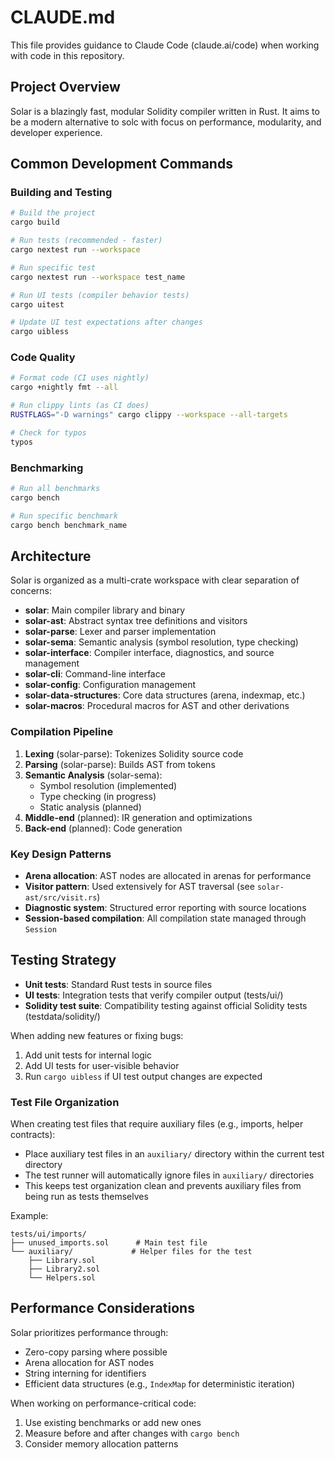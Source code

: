 # CLAUDE.md

This file provides guidance to Claude Code (claude.ai/code) when working with code in this repository.

## Project Overview

Solar is a blazingly fast, modular Solidity compiler written in Rust. It aims to be a modern alternative to solc with focus on performance, modularity, and developer experience.

## Common Development Commands

### Building and Testing
```bash
# Build the project
cargo build

# Run tests (recommended - faster)
cargo nextest run --workspace

# Run specific test
cargo nextest run --workspace test_name

# Run UI tests (compiler behavior tests)
cargo uitest

# Update UI test expectations after changes
cargo uibless
```

### Code Quality
```bash
# Format code (CI uses nightly)
cargo +nightly fmt --all

# Run clippy lints (as CI does)
RUSTFLAGS="-D warnings" cargo clippy --workspace --all-targets

# Check for typos
typos
```

### Benchmarking
```bash
# Run all benchmarks
cargo bench

# Run specific benchmark
cargo bench benchmark_name
```

## Architecture

Solar is organized as a multi-crate workspace with clear separation of concerns:

- **solar**: Main compiler library and binary
- **solar-ast**: Abstract syntax tree definitions and visitors
- **solar-parse**: Lexer and parser implementation
- **solar-sema**: Semantic analysis (symbol resolution, type checking)
- **solar-interface**: Compiler interface, diagnostics, and source management
- **solar-cli**: Command-line interface
- **solar-config**: Configuration management
- **solar-data-structures**: Core data structures (arena, indexmap, etc.)
- **solar-macros**: Procedural macros for AST and other derivations

### Compilation Pipeline

1. **Lexing** (solar-parse): Tokenizes Solidity source code
2. **Parsing** (solar-parse): Builds AST from tokens
3. **Semantic Analysis** (solar-sema): 
   - Symbol resolution (implemented)
   - Type checking (in progress)
   - Static analysis (planned)
4. **Middle-end** (planned): IR generation and optimizations
5. **Back-end** (planned): Code generation

### Key Design Patterns

- **Arena allocation**: AST nodes are allocated in arenas for performance
- **Visitor pattern**: Used extensively for AST traversal (see `solar-ast/src/visit.rs`)
- **Diagnostic system**: Structured error reporting with source locations
- **Session-based compilation**: All compilation state managed through `Session`

## Testing Strategy

- **Unit tests**: Standard Rust tests in source files
- **UI tests**: Integration tests that verify compiler output (tests/ui/)
- **Solidity test suite**: Compatibility testing against official Solidity tests (testdata/solidity/)

When adding new features or fixing bugs:
1. Add unit tests for internal logic
2. Add UI tests for user-visible behavior
3. Run `cargo uibless` if UI test output changes are expected

### Test File Organization

When creating test files that require auxiliary files (e.g., imports, helper contracts):
- Place auxiliary test files in an `auxiliary/` directory within the current test directory
- The test runner will automatically ignore files in `auxiliary/` directories
- This keeps test organization clean and prevents auxiliary files from being run as tests themselves

Example:
```
tests/ui/imports/
├── unused_imports.sol      # Main test file
└── auxiliary/             # Helper files for the test
    ├── Library.sol
    ├── Library2.sol
    └── Helpers.sol
```

## Performance Considerations

Solar prioritizes performance through:
- Zero-copy parsing where possible
- Arena allocation for AST nodes
- String interning for identifiers
- Efficient data structures (e.g., `IndexMap` for deterministic iteration)

When working on performance-critical code:
1. Use existing benchmarks or add new ones
2. Measure before and after changes with `cargo bench`
3. Consider memory allocation patterns